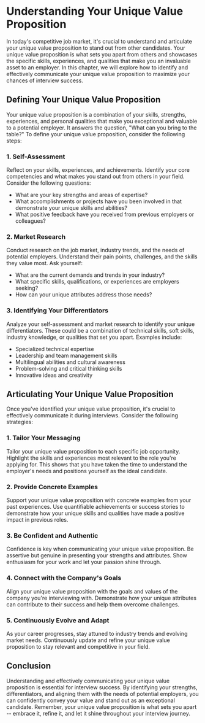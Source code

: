 Understanding Your Unique Value Proposition
=======================================================

In today's competitive job market, it's crucial to understand and articulate your unique value proposition to stand out from other candidates. Your unique value proposition is what sets you apart from others and showcases the specific skills, experiences, and qualities that make you an invaluable asset to an employer. In this chapter, we will explore how to identify and effectively communicate your unique value proposition to maximize your chances of interview success.

**Defining Your Unique Value Proposition**
------------------------------------------

Your unique value proposition is a combination of your skills, strengths, experiences, and personal qualities that make you exceptional and valuable to a potential employer. It answers the question, "What can you bring to the table?" To define your unique value proposition, consider the following steps:

### **1. Self-Assessment**

Reflect on your skills, experiences, and achievements. Identify your core competencies and what makes you stand out from others in your field. Consider the following questions:

* What are your key strengths and areas of expertise?
* What accomplishments or projects have you been involved in that demonstrate your unique skills and abilities?
* What positive feedback have you received from previous employers or colleagues?

### **2. Market Research**

Conduct research on the job market, industry trends, and the needs of potential employers. Understand their pain points, challenges, and the skills they value most. Ask yourself:

* What are the current demands and trends in your industry?
* What specific skills, qualifications, or experiences are employers seeking?
* How can your unique attributes address those needs?

### **3. Identifying Your Differentiators**

Analyze your self-assessment and market research to identify your unique differentiators. These could be a combination of technical skills, soft skills, industry knowledge, or qualities that set you apart. Examples include:

* Specialized technical expertise
* Leadership and team management skills
* Multilingual abilities and cultural awareness
* Problem-solving and critical thinking skills
* Innovative ideas and creativity

**Articulating Your Unique Value Proposition**
----------------------------------------------

Once you've identified your unique value proposition, it's crucial to effectively communicate it during interviews. Consider the following strategies:

### **1. Tailor Your Messaging**

Tailor your unique value proposition to each specific job opportunity. Highlight the skills and experiences most relevant to the role you're applying for. This shows that you have taken the time to understand the employer's needs and positions yourself as the ideal candidate.

### **2. Provide Concrete Examples**

Support your unique value proposition with concrete examples from your past experiences. Use quantifiable achievements or success stories to demonstrate how your unique skills and qualities have made a positive impact in previous roles.

### **3. Be Confident and Authentic**

Confidence is key when communicating your unique value proposition. Be assertive but genuine in presenting your strengths and attributes. Show enthusiasm for your work and let your passion shine through.

### **4. Connect with the Company's Goals**

Align your unique value proposition with the goals and values of the company you're interviewing with. Demonstrate how your unique attributes can contribute to their success and help them overcome challenges.

### **5. Continuously Evolve and Adapt**

As your career progresses, stay attuned to industry trends and evolving market needs. Continuously update and refine your unique value proposition to stay relevant and competitive in your field.

**Conclusion**
--------------

Understanding and effectively communicating your unique value proposition is essential for interview success. By identifying your strengths, differentiators, and aligning them with the needs of potential employers, you can confidently convey your value and stand out as an exceptional candidate. Remember, your unique value proposition is what sets you apart -- embrace it, refine it, and let it shine throughout your interview journey.
